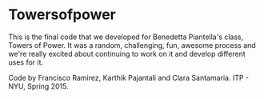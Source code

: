 # Towersofpower

This is the final code that we developed for Benedetta Piantella's class, Towers of Power. 
It was a random, challenging, fun, awesome process and we're really excited about continuing to work on it and 
develop different uses for it. 

Code by Francisco Ramirez, Karthik Pajantali and Clara Santamaria. ITP - NYU, Spring 2015. 
